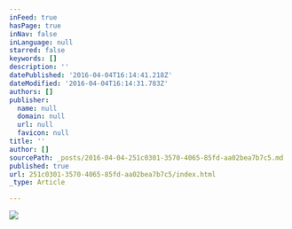 ```yaml
---
inFeed: true
hasPage: true
inNav: false
inLanguage: null
starred: false
keywords: []
description: ''
datePublished: '2016-04-04T16:14:41.218Z'
dateModified: '2016-04-04T16:14:31.783Z'
authors: []
publisher:
  name: null
  domain: null
  url: null
  favicon: null
title: ''
author: []
sourcePath: _posts/2016-04-04-251c0301-3570-4065-85fd-aa02bea7b7c5.md
published: true
url: 251c0301-3570-4065-85fd-aa02bea7b7c5/index.html
_type: Article

---
```

![](https://the-grid-user-content.s3-us-west-2.amazonaws.com/fb99a9a5-0d6a-48d6-a70f-04ecf5db8e43.jpg)